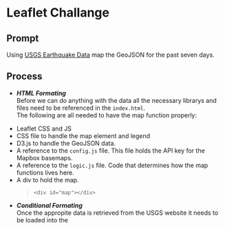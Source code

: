 # Leaflet Challange

## Prompt
Using [USGS Earthquake Data](https://earthquake.usgs.gov/earthquakes/feed/v1.0/geojson.php) map the GeoJSON for the past seven days.

## Process
* **_HTML Formating_**  
Before we can do anything with the data all the necessary librarys and files need to be referenced in the `index.html`.  
The following are all needed to have the map function properly:  
- Leaflet CSS and JS
- CSS file to handle the map element and legend
- D3.js to handle the GeoJSON data.
- A reference to the `config.js` file. This file holds the API key for the Mapbox basemaps.
- A reference to the `logic.js` file. Code that determines how the map functions lives here.
- A div to hold the map.
  > `<div id="map"></div>`

* **_Conditional Formating_**  
Once the appropite data is retrieved from the USGS website it needs to be loaded into the 



